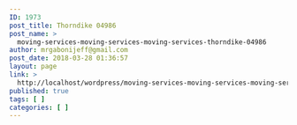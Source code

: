 ```yaml
---
ID: 1973
post_title: Thorndike 04986
post_name: >
  moving-services-moving-services-moving-services-thorndike-04986
author: mrgabonijeff@gmail.com
post_date: 2018-03-28 01:36:57
layout: page
link: >
  http://localhost/wordpress/moving-services-moving-services-moving-services-thorndike-04986/
published: true
tags: [ ]
categories: [ ]
---
```

